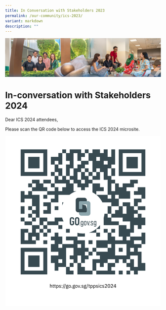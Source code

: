 ```yaml
---
title: In Conversation with Stakeholders 2023
permalink: /our-community/ics-2023/
variant: markdown
description: ""
---
```

![](/images/Our%20Community.jpg)

In-conversation with Stakeholders 2024
======================================

Dear ICS 2024 attendees,&nbsp;  
  
Please scan the QR code below to access the ICS 2024 microsite.

![](/images/School%20Events%202024/https___go_gov_sg_tppsics2024.png)
